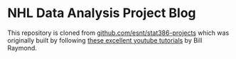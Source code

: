 # NHL Data Analysis Project Blog

This repository is cloned from [github.com/esnt/stat386-projects](https://github.com/esnt/stat386-projects) which was originally built by following [these excellent youtube tutorials](https://www.youtube.com/playlist?list=PLWzwUIYZpnJuT0sH4BN56P5oWTdHJiTNq) by Bill Raymond.

